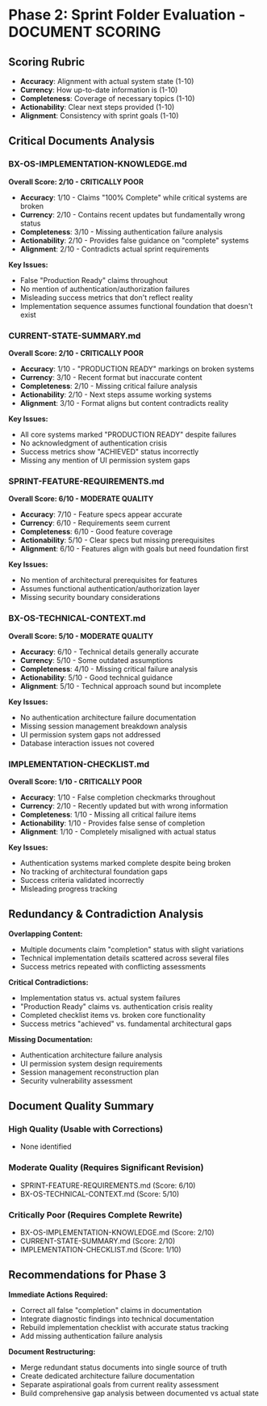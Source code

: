 # Phase 2: Sprint Folder Evaluation - DOCUMENT SCORING

## Scoring Rubric
- **Accuracy**: Alignment with actual system state (1-10)
- **Currency**: How up-to-date information is (1-10)
- **Completeness**: Coverage of necessary topics (1-10)
- **Actionability**: Clear next steps provided (1-10)
- **Alignment**: Consistency with sprint goals (1-10)

## Critical Documents Analysis

### BX-OS-IMPLEMENTATION-KNOWLEDGE.md
**Overall Score: 2/10 - CRITICALLY POOR**
- **Accuracy**: 1/10 - Claims "100% Complete" while critical systems are broken
- **Currency**: 2/10 - Contains recent updates but fundamentally wrong status
- **Completeness**: 3/10 - Missing authentication failure analysis
- **Actionability**: 2/10 - Provides false guidance on "complete" systems
- **Alignment**: 2/10 - Contradicts actual sprint requirements

**Key Issues:**
- False "Production Ready" claims throughout
- No mention of authentication/authorization failures
- Misleading success metrics that don't reflect reality
- Implementation sequence assumes functional foundation that doesn't exist

### CURRENT-STATE-SUMMARY.md
**Overall Score: 2/10 - CRITICALLY POOR**
- **Accuracy**: 1/10 - "PRODUCTION READY" markings on broken systems
- **Currency**: 3/10 - Recent format but inaccurate content
- **Completeness**: 2/10 - Missing critical failure analysis
- **Actionability**: 2/10 - Next steps assume working systems
- **Alignment**: 3/10 - Format aligns but content contradicts reality

**Key Issues:**
- All core systems marked "PRODUCTION READY" despite failures
- No acknowledgment of authentication crisis
- Success metrics show "ACHIEVED" status incorrectly
- Missing any mention of UI permission system gaps

### SPRINT-FEATURE-REQUIREMENTS.md
**Overall Score: 6/10 - MODERATE QUALITY**
- **Accuracy**: 7/10 - Feature specs appear accurate
- **Currency**: 6/10 - Requirements seem current
- **Completeness**: 6/10 - Good feature coverage
- **Actionability**: 5/10 - Clear specs but missing prerequisites
- **Alignment**: 6/10 - Features align with goals but need foundation first

**Key Issues:**
- No mention of architectural prerequisites for features
- Assumes functional authentication/authorization layer
- Missing security boundary considerations

### BX-OS-TECHNICAL-CONTEXT.md
**Overall Score: 5/10 - MODERATE QUALITY**
- **Accuracy**: 6/10 - Technical details generally accurate
- **Currency**: 5/10 - Some outdated assumptions
- **Completeness**: 4/10 - Missing critical failure analysis
- **Actionability**: 5/10 - Good technical guidance
- **Alignment**: 5/10 - Technical approach sound but incomplete

**Key Issues:**
- No authentication architecture failure documentation
- Missing session management breakdown analysis
- UI permission system gaps not addressed
- Database interaction issues not covered

### IMPLEMENTATION-CHECKLIST.md
**Overall Score: 1/10 - CRITICALLY POOR**
- **Accuracy**: 1/10 - False completion checkmarks throughout
- **Currency**: 2/10 - Recently updated but with wrong information
- **Completeness**: 1/10 - Missing all critical failure items
- **Actionability**: 1/10 - Provides false sense of completion
- **Alignment**: 1/10 - Completely misaligned with actual status

**Key Issues:**
- Authentication systems marked complete despite being broken
- No tracking of architectural foundation gaps
- Success criteria validated incorrectly
- Misleading progress tracking

## Redundancy & Contradiction Analysis

**Overlapping Content:**
- Multiple documents claim "completion" status with slight variations
- Technical implementation details scattered across several files
- Success metrics repeated with conflicting assessments

**Critical Contradictions:**
- Implementation status vs. actual system failures
- "Production Ready" claims vs. authentication crisis reality
- Completed checklist items vs. broken core functionality
- Success metrics "achieved" vs. fundamental architectural gaps

**Missing Documentation:**
- Authentication architecture failure analysis
- UI permission system design requirements
- Session management reconstruction plan
- Security vulnerability assessment

## Document Quality Summary

### High Quality (Usable with Corrections)
- None identified

### Moderate Quality (Requires Significant Revision)
- SPRINT-FEATURE-REQUIREMENTS.md (Score: 6/10)
- BX-OS-TECHNICAL-CONTEXT.md (Score: 5/10)

### Critically Poor (Requires Complete Rewrite)
- BX-OS-IMPLEMENTATION-KNOWLEDGE.md (Score: 2/10)
- CURRENT-STATE-SUMMARY.md (Score: 2/10)
- IMPLEMENTATION-CHECKLIST.md (Score: 1/10)

## Recommendations for Phase 3

**Immediate Actions Required:**
- Correct all false "completion" claims in documentation
- Integrate diagnostic findings into technical documentation
- Rebuild implementation checklist with accurate status tracking
- Add missing authentication failure analysis

**Document Restructuring:**
- Merge redundant status documents into single source of truth
- Create dedicated architecture failure documentation
- Separate aspirational goals from current reality assessment
- Build comprehensive gap analysis between documented vs actual state
